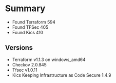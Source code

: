 # Summary

- Found Terraform 594
- Found TFSec 405
- Found Kics 410

## Versions

- Terraform v1.1.3 on windows_amd64
- Checkov 2.0.845
- Tfsec v1.0.11
- Kics Keeping Infrastructure as Code Secure 1.4.9
